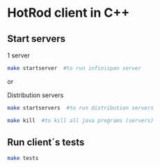 HotRod client in C++
==============

Start servers
--------------
1 server
```bash
make startserver  #to run infinispan server
```

or

Distribution servers
```bash
make startservers  #to run distribution servers

make kill  #to kill all java programs (servers)
```


Run client´s tests
--------------
```bash
make tests
```


